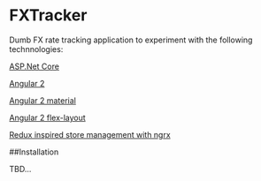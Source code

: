 # FXTracker

Dumb FX rate tracking application to experiment with the following technnologies:

[ASP.Net Core](https://github.com/aspnet/home)

[Angular 2](https://angular.io/)

[Angular 2 material](https://material.angular.io/)

[Angular 2 flex-layout](https://github.com/angular/flex-layout)

[Redux inspired store management with ngrx](https://github.com/ngrx/store)



##Installation

TBD...
